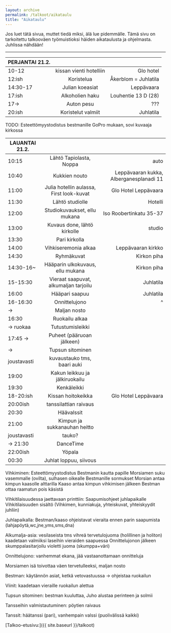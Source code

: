 ```yaml
---
layout: archive
permalink: /talkoot/aikataulu
title: "Aikataulu"
---
```


Jos luet tätä sivua, muttet tiedä miksi, älä lue pidemmälle. Tämä sivu on tarkoitettu talkooväen työmuistioksi häiden aikataulusta ja ohjelmasta. Juhlissa nähdään!
<hr>


**PERJANTAI 21.2.**  |   |   |
------------- |:-------------:| -----:|
10-12     | kissan vienti hotelliin   | Glo hotel
12:ish    | Koristelua | Åkerblom = Juhlatila
14:30-17  | Julian koeasiat         | Leppävaara
17:ish    | Alkoholien haku | Louhentie 13 D (28)
17->      | Auton pesu      | ???
20:ish    | Koristelut valmiit | Juhlatila

TODO:
Esteettömyystodistus bestmanille
GoPro mukaan, sovi kuvaaja kirkossa

**LAUANTAI 21.2.**  |   |   |
------------- |:-------------:| -----:|
10:15              | Lähtö Tapiolasta, Noppa               | auto
10:40              | Kukkien nouto                         | Leppävaaran kukka, Alberganesplanadi 11
11:00              | Julia hotellin aulassa, First look-kuvat  | Glo Hotel Leppävaara
11:30              | Lähtö studiolle                       | Hotelli
12:00              | Studiokuvaukset, ellu mukana          | Iso Roobertinkatu 35-37
13:00              | Kuvaus done, lähtö kirkolle           | studio
13:30              | Pari kirkolla                         |
14:00              | Vihkiseremonia alkaa                  | Leppävaaran kirkko
14:30              | Ryhmäkuvat                            | Kirkon piha
14:30-16~          | Hääparin ulkokuvaus, ellu mukana      | Kirkon piha
15-15:30           | Vieraat saapuvat, alkumaljan tarjoilu | Juhlatila
16:00              | Hääpari saapuu                        | Juhlatila
16-16:30           | Onnittelujono                         | ^
->                 | Maljan nosto                          |
16:30              | Ruokailu alkaa                        |
-> ruokaa          | Tutustumisleikki                      |
17:45 ->           | Puheet (pääruoan jälkeen)             |
->                 | Tupsun sitominen                      |
joustavasti        | kuvaustauko tms, baari auki           |
19:00              | Kakun leikkuu ja jälkiruokailu        |
19:30              | Kenkäleikki                           |
18-20:ish          | Kissan hoitokeikka                    | Glo Hotel Leppävaara
20:00ish           | tanssilattian raivaus                 |
20:30              | Häävalssit                            |
21:00              | Kimpun ja sukkanauhan heitto          |
joustavasti        | tauko?                                |
-> 21:30           | DanceTime                             |
22:00ish           | Yöpala                                |
00:30              | Juhlat loppuu, siivous                |




Vihkiminen:
Esteettömyystodistus Bestmanin kautta papille
Morsiamen suku vasemmalle (ovilta), sulhasen oikealle
Bestmanille sormukset
Morsian antaa kimpun kaasolle alttarilla
Kaaso antaa kimpun vihkimisen jälkeen
Bestman ottaa raamatun pois käsistä

Vihkitilaisuudessa jaettavaan printtiin:
Saapumisohjeet juhlapaikalle
Vihkitilaisuuden sisältö (Vihkimen, kunniakuja, yhteiskuvat, yhteiskyydit juhliin)

Juhlapaikalla:
Bestman/kaaso ohjeistavat vieraita ennen parin saapumista (lahjapöytä,wc,jne,yms,sms,dna)

Alkumalja-asia: vesilaseista tms vihreä tervetulojuoma (holillinen ja holiton)
kaadetaan valmiiksi laseihin vieraiden saapuessa
Onnittelujonon jälkeen skumppalasitarjoilu violetti juoma (skumppa+väri)

Onnittelujono: vanhemmat ekana, jää vastaanottamaan onnitteluja

Morsiamen isä toivottaa väen tervetulleeksi, maljan nosto

Bestman: käytännön asiat, ketkä vetovastuussa -> ohjeistaa ruokailun

Viinit: kaadetaan vieraille ruokailun alettua

Tupsun sitominen: bestman kuuluttaa, Juho alustaa perinteen ja solmii

Tansseihin valmistautuminen: pöytien raivaus

Tanssit: häätanssi (pari), vanhempain valssi (puolivälissä kaikki)



[Talkoo-etusivu:]({{ site.baseurl }}/talkoot)
